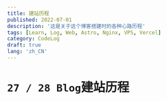 ```yaml
---
title: 建站历程
published: 2022-07-01
description: '这是关于这个博客搭建时的各种心路历程'
tags: [Learn, Log, Web, Astro, Nginx, VPS, Vercel]
category: CodeLog
draft: true
lang: 'zh_CN'
---
```


# `27 / 28 Blog`建站历程
